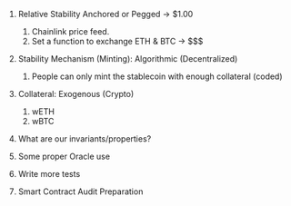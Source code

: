 1. Relative Stability Anchored or Pegged -> $1.00
   1. Chainlink price feed.
   2. Set a function to exchange ETH & BTC -> $$$
2. Stability Mechanism (Minting): Algorithmic (Decentralized)
   1. People can only mint the stablecoin with enough collateral (coded)
3. Collateral: Exogenous (Crypto)

   1. wETH
   2. wBTC

4. What are our invariants/properties?

5. Some proper Oracle use
6. Write more tests
7. Smart Contract Audit Preparation

